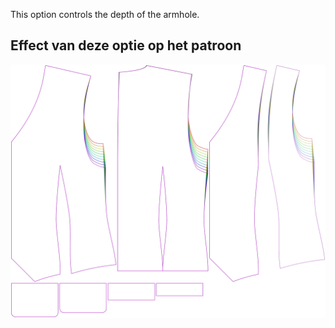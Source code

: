 
This option controls the depth of the armhole.


## Effect van deze optie op het patroon
![This image shows the effect of this option by superimposing several variants that have a different value for this option](wahid_armholedepthfactor_sample.svg "Effect of this option on the pattern")
